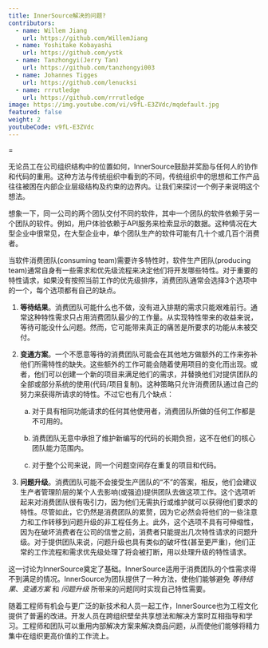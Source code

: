 ```yaml
---
title: InnerSource解决的问题?
contributors:
  - name: Willem Jiang
    url: https://github.com/WillemJiang
  - name: Yoshitake Kobayashi
    url: https://github.com/ystk
  - name: Tanzhongyi(Jerry Tan)
    url: https://github.com/tanzhongyi003
  - name: Johannes Tigges
    url: https://github.com/lenucksi
  - name: rrrutledge
    url: https://github.com/rrrutledge
image: https://img.youtube.com/vi/v9fL-E3ZVdc/mqdefault.jpg
featured: false
weight: 2
youtubeCode: v9fL-E3ZVdc
---
```

<div class="paragraph">
<p>=</p>
</div>
<div class="paragraph">
<p>无论员工在公司组织结构中的位置如何，InnerSource鼓励并奖励与任何人的协作和代码的重用。这种方法与传统组织中看到的不同，传统组织中的思想和工作产品往往被困在内部企业层级结构及约束的边界内。让我们来探讨一个例子来说明这个想法。</p>
</div>
<div class="paragraph">
<p>想象一下，同一公司的两个团队交付不同的软件，其中一个团队的软件依赖于另一个团队的软件。例如，用户体验依赖于API服务来检索显示的数据。这种情况在大型企业中很常见，在大型企业中，单个团队生产的软件可能有几十个或几百个消费者。</p>
</div>
<div class="paragraph">
<p>当软件消费团队(consuming team)需要许多特性时，软件生产团队(producing team)通常自身有一些需求和优先级流程来决定他们将开发哪些特性。对于重要的特性请求，如果没有按照当前工作的优先级排序，消费团队通常会选择3个选项中的一个，每个选项都有自己的缺点。</p>
</div>
<div class="olist arabic">
<ol class="arabic">
<li>
<p><strong>等待结果</strong>。消费团队可能什么也不做，没有进入排期的需求只能艰难前行。通常这种特性需求只占用消费团队最少的工作量。从实现特性带来的收益来说，等待可能没什么问题。然而，它可能带来真正的痛苦是所要求的功能从未被交付。</p>
</li>
<li>
<p><strong>变通方案</strong>。一个不愿意等待的消费团队可能会在其他地方做额外的工作来弥补他们所需特性的缺失。这些额外的工作可能会随着使用项目的变化而出现。或者，他们可以创建一个新的项目来满足他们的需求，并替换他们对提供团队的全部或部分系统的使用(代码/项目复制)。这种策略只允许消费团队通过自己的努力来获得所请求的特性。不过它也有几个缺点：</p>
<div class="olist loweralpha">
<ol class="loweralpha" type="a">
<li>
<p>对于具有相同功能请求的任何其他使用者，消费团队所做的任何工作都是不可用的。</p>
</li>
<li>
<p>消费团队无意中承担了维护新编写的代码的长期负担，这不在他们的核心团队能力范围内。</p>
</li>
<li>
<p>对于整个公司来说，同一个问题空间存在重复的项目和代码。</p>
</li>
</ol>
</div>
</li>
<li>
<p><strong>问题升级</strong>。消费团队可能不会接受生产团队的“不”的答案，相反，他们会建议生产者管理阶层的某个人去影响(或强迫)提供团队去做这项工作。这个选项听起来对消费团队很有吸引力，因为他们无需执行或维护就可以获得他们要求的特性。尽管如此，它仍然是消费团队的累赘，因为它必然会将他们的一些注意力和工作转移到问题升级的非工程任务上。此外，这个选项不具有可伸缩性，因为在破坏消费者在公司的信誉之前，消费者只能提出几次特性请求的问题升级。对于提供团队来说，问题升级也具有类似的破坏性(甚至更严重)，他们正常的工作流程和需求优先级处理了将会被打断，用以处理升级的特性请求。</p>
</li>
</ol>
</div>
<div class="paragraph">
<p>这一讨论为InnerSource奠定了基础。InnerSource适用于消费团队的个性需求得不到满足的情况。InnerSource为团队提供了一种方法，使他们能够避免 <em>等待结果</em>、<em>变通方案</em> 和 <em>问题升级</em> 所带来的问题同时实现自己特性需要。</p>
</div>
<div class="paragraph">
<p>随着工程师有机会与更广泛的新技术和人员一起工作，InnerSource也为工程文化提供了普遍的改进。开发人员在跨组织壁垒共享想法和解决方案时互相指导和学习。工程师和团队可以重用内部解决方案来解决商品问题，从而使他们能够将精力集中在组织更高价值的工作流上。</p>
</div>
<!--- This file autogenerated from https://github.com/InnerSourceCommons/InnerSourceLearningPath/blob/main/scripts -->